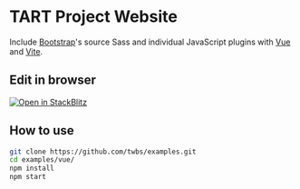 # TART Project Website

Include [Bootstrap](https://getbootstrap.com)'s source Sass and individual JavaScript plugins with [Vue](https://vuejs.org) and [Vite](https://vitejs.dev/).

## Edit in browser

[![Open in StackBlitz](https://developer.stackblitz.com/img/open_in_stackblitz.svg)](https://stackblitz.com/github/twbs/examples/tree/main/vue?file=index.html)

## How to use

```sh
git clone https://github.com/twbs/examples.git
cd examples/vue/
npm install
npm start
```
